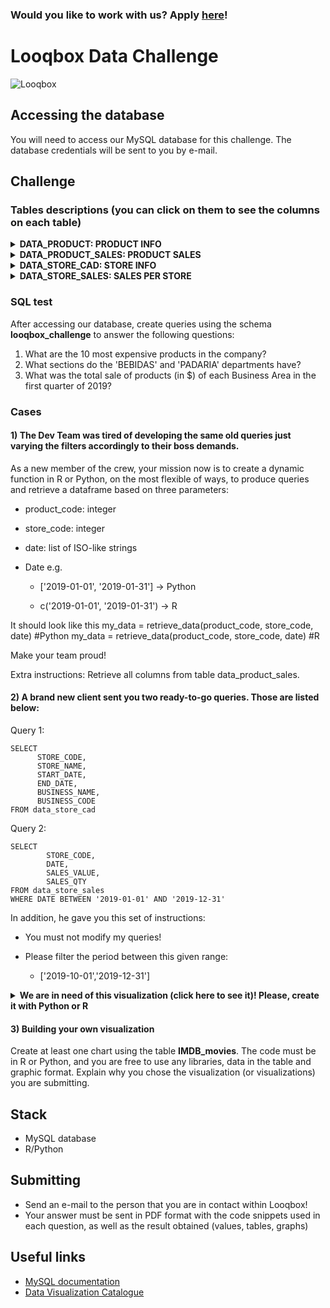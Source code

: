 ### Would you like to work with us? Apply [here](https://looqbox.gupy.io/)!

# Looqbox Data Challenge
![Looqbox](https://github.com/looqbox/data-challenge/blob/master/logo.png)

## Accessing the database
You will need to access our MySQL database for this challenge. The database credentials will be sent to you by e-mail.

## Challenge
### Tables descriptions (you can click on them to see the columns on each table)
 <details>
  <summary><b> DATA_PRODUCT: PRODUCT INFO</b></summary>

| COLUMN NAME  | COLUMN DESCRIPTION                                 |
|--------------|----------------------------------------------------|
| PRODUCT_COD  | PRODUCT CODE                                       |
| PRODUCT_NAME | PRODUCT FULL NAME                                  |
| PRODUCT_VAL  | PRODUCT SALES VALUE                                |
| DEP_NAME     | NAME OF THE DEPARTMENT RESPONSIBLE FOR THE PRODUCT |
| DEP_COD      | CODE OF THE DEPARTMENT RESPONSIBLE FOR THE PRODUCT |
| SECTION_NAME | NAME OF THE SECTION WHERE THE PRODUCT IS           |
| SECTION_COD  | CODE OF THE SECTION WHERE THE PRODUCT IS           |

 </details>
  
 <details>
  <summary><b> DATA_PRODUCT_SALES: PRODUCT SALES</b></summary>

| COLUMN NAME  | COLUMN DESCRIPTION                                 |
|--------------|----------------------------------------------------|
| STORE_CODE   | STORE CODE                                         |
| PRODUCT_CODE | PRODUCT CODE                                       |
| DATE         | SALES DATE                                         |
| SALES_VALUE  | SALES VALUES                                       |
| SALES_QTY    | SALES QUANTITY                                     |

  
 </details>
 <details>
  <summary><b> DATA_STORE_CAD: STORE INFO</b></summary>

| COLUMN NAME  | COLUMN DESCRIPTION                                 |
|--------------|----------------------------------------------------|
| STORE_CODE   | STORE CODE                                         |
| STORE_NAME   | STORE NAME                                         |
| START_DATE   | SHOP OPENING DATE                                  |
| END_DATA     | SHOP CLOSING DATE                                  |
| BUSINESS_NAME| NAMES OF BUSINESS AREA RESPONSIBLE FOR THE SHOP    |
| BUSINESS_CODE| CODE OF BUSINESS AREA RESPONSIBLE FOR THE SHOP     |

 </details>
 <details>
  <summary><b> DATA_STORE_SALES: SALES PER STORE</b></summary>

| COLUMN NAME  | COLUMN DESCRIPTION                                 |
|--------------|----------------------------------------------------|
| STORE_CODE   | STORE CODE                                         |
| DATE         | COMMERCIAL DATE                                    |
| SALES_VALUE  | TOTAL VALUE OF SALES IN THAT DATE                  |
| SALES_QTY    | TOTAL QUANTITY OF SALES IN THAT DATE               |

 </details>

### SQL test
After accessing our database, create queries using the schema **looqbox_challenge** to answer the following questions:

1) What are the 10 most expensive products in the company?
2) What sections do the 'BEBIDAS' and 'PADARIA' departments have?
3) What was the total sale of products (in $) of each Business Area in the first quarter of 2019?

### Cases
#### 1) The Dev Team was tired of developing the same old queries just varying the filters accordingly to their boss demands.
As a new member of the crew, your mission now is to create a dynamic function in R or Python, on the most flexible of ways, to produce queries and retrieve a dataframe based on three parameters:

- product_code: integer

- store_code: integer

- date: list of ISO-like strings

- Date e.g.
  - ['2019-01-01', '2019-01-31'] → Python

  - c('2019-01-01', '2019-01-31') → R

It should look like this
my_data = retrieve_data(product_code, store_code, date) #Python
my_data = retrieve_data(product_code, store_code, date) #R

Make your team proud!

Extra instructions:
Retrieve all columns from table data_product_sales.

#### 2) A brand new client sent you two ready-to-go queries. Those are listed below:

Query 1:

```
SELECT
      STORE_CODE,
      STORE_NAME,
      START_DATE,
      END_DATE,
      BUSINESS_NAME,
      BUSINESS_CODE
FROM data_store_cad
```
Query 2:

```
SELECT
        STORE_CODE,
        DATE,
        SALES_VALUE,
        SALES_QTY
FROM data_store_sales
WHERE DATE BETWEEN '2019-01-01' AND '2019-12-31'
```
In addition, he gave you this set of instructions:

- You must not modify my queries!

- Please filter the period between this given range: 
  - ['2019-10-01','2019-12-31']


<details>
 <summary><b> We are in need of this visualization (click here to see it)! Please, create it with Python or R</b></summary>
  
| Loja           | Categoria   | TM    | 
|----------------|-------------|-------| 
| Bahia          | Atacado     | 15.39 | 
| Bangkok        | Posto       | 13.67 | 
| Belem          | Proximidade | 15.37 | 
| Berlin         | Proximidade | 15.39 | 
| Buenos Aires   | Atacado     | 15.39 | 
| Chicago        | Varejo      | 15.53 | 
| Dubai          | Atacado     | 15.39 | 
| Hong Kong      | Farma       | 26.35 | 
| London         | Farma       | 28.99 | 
| Madri          | Farma       | 29.03 | 
| Miami          | Posto       | 13.67 | 
| New York       | Proximidade | 15.39 | 
| Paris          | Proximidade | 15.39 | 
| Rio de Janeiro | Farma       | 29.59 | 
| Roma           | Varejo      | 15.39 | 
| Salvador       | Atacado     | 15.39 | 
| Sao Paulo      | Varejo      | 15.39 | 
| Sidney         | Posto       | 13.67 | 
| Tokio          | Varejo      | 15.39 | 
| Vancouver      | Posto       | 13.67 | 
  
</details>

#### 3) Building your own visualization

Create at least one chart using the table **IMDB_movies**. The code must be in R or Python, and you are free to use any libraries, data in the table and graphic format. Explain why you chose the visualization (or visualizations) you are submitting.

## Stack
- MySQL database 
- R/Python

## Submitting
- Send an e-mail to the person that you are in contact within Looqbox!
- Your answer must be sent in PDF format with the code snippets used in each question, as well as the result obtained (values, tables, graphs)

## Useful links
- [MySQL documentation](https://dev.mysql.com/doc/)
- [Data Visualization Catalogue](https://datavizcatalogue.com/)
